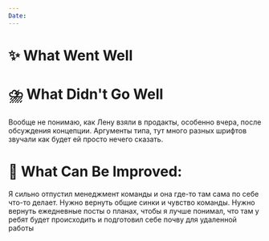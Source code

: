 ```yaml
---
Date:
---
```



# **✨ What Went Well**




#  **⛈️ What Didn't Go Well**

Вообще не понимаю, как Лену взяли в продакты, особенно вчера, после обсуждения концепции. Аргументы типа, тут много разных шрифтов звучали как будет ей просто нечего сказать. 

# **💫 What Can Be Improved**:

Я сильно отпустил менеджмент команды и она где-то там сама по себе что-то делает. Нужно вернуть общие синки и чувство команды. 
Нужно вернуть ежедневные посты о планах, чтобы я лучше понимал, что там у ребят будет происходить и подготовил себе почву для удаленной работы 


